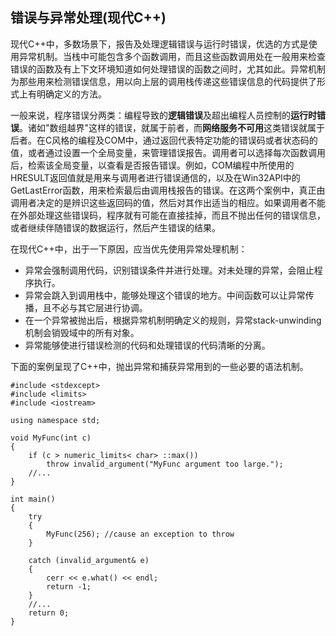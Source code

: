 ## 错误与异常处理(现代C++)

现代C++中，多数场景下，报告及处理逻辑错误与运行时错误，优选的方式是使用异常机制。当栈中可能包含多个函数调用，而且这些函数调用处在一般用来检查错误的函数及有上下文环境知道如何处理错误的函数之间时，尤其如此。异常机制为那些用来检测错误信息，用以向上层的调用栈传递这些错误信息的代码提供了形式上有明确定义的方法。

一般来说，程序错误分两类：编程导致的**逻辑错误**及超出编程人员控制的**运行时错误**。诸如"数组越界"这样的错误，就属于前者，而**网络服务不可用**这类错误就属于后者。在C风格的编程及COM中，通过返回代表特定功能的错误码或者状态码的值，或者通过设置一个全局变量，来管理错误报告。调用者可以选择每次函数调用后，检索该全局变量，以查看是否报告错误。例如，COM编程中所使用的HRESULT返回值就是用来与调用者进行错误通信的，以及在Win32API中的GetLastError函数，用来检索最后由调用栈报告的错误。在这两个案例中，真正由调用者决定的是辨识这些返回码的值，然后对其作出适当的相应。如果调用者不能在外部处理这些错误码，程序就有可能在直接挂掉，而且不抛出任何的错误信息，或者继续伴随错误的数据运行，然后产生错误的结果。

在现代C++中，出于一下原因，应当优先使用异常处理机制：
  * 异常会强制调用代码，识别错误条件并进行处理。对未处理的异常，会阻止程序执行。
  * 异常会跳入到调用栈中，能够处理这个错误的地方。中间函数可以让异常传播，且不必与其它层进行协调。
  * 在一个异常被抛出后，根据异常机制明确定义的规则，异常stack-unwinding机制会销毁域中的所有对象。
  * 异常能够使进行错误检测的代码和处理错误的代码清晰的分离。

下面的案例呈现了C++中，抛出异常和捕获异常用到的一些必要的语法机制。

    #include <stdexcept>
    #include <limits>
    #include <iostream>

    using namespace std;

    void MyFunc(int c)
    {
        if (c > numeric_limits< char> ::max())
            throw invalid_argument("MyFunc argument too large.");
        //...
    }

    int main()
    {
        try
        {
            MyFunc(256); //cause an exception to throw
        }

        catch (invalid_argument& e)
        {
            cerr << e.what() << endl;
            return -1;
        }
        //...
        return 0;
    }
